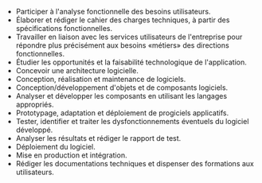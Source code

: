- Participer à l'analyse fonctionnelle des besoins utilisateurs.
- Élaborer et rédiger le cahier des charges techniques, à partir des spécifications
fonctionnelles.
- Travailler en liaison avec les services utilisateurs de l'entreprise pour répondre plus
précisément aux besoins «métiers» des directions fonctionnelles.
- Étudier les opportunités et la faisabilité technologique de l'application.
- Concevoir une architecture logicielle.
- Conception, réalisation et maintenance de logiciels.
- Conception/développement d'objets et de composants logiciels.
- Analyser et développer les composants en utilisant les langages appropriés.
- Prototypage, adaptation et déploiement de progiciels applicatifs.
- Tester, identifier et traiter les dysfonctionnements éventuels du logiciel développé.
- Analyser les résultats et rédiger le rapport de test.
- Déploiement du logiciel.
- Mise en production et intégration.
- Rédiger les documentations techniques et dispenser des formations aux utilisateurs.
